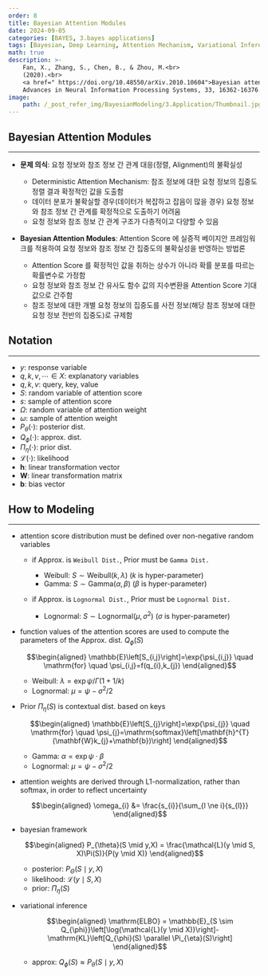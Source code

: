 ```yaml
---
order: 8
title: Bayesian Attention Modules
date: 2024-09-05
categories: [BAYES, 3.bayes applications]
tags: [Bayesian, Deep Learning, Attention Mechanism, Variational Inference]
math: true
description: >-
    Fan, X., Zhang, S., Chen, B., & Zhou, M.<br>
    (2020).<br>
    <a href=" https://doi.org/10.48550/arXiv.2010.10604">Bayesian attention modules.</a><br>
    Advances in Neural Information Processing Systems, 33, 16362-16376.
image:
    path: /_post_refer_img/BayesianModeling/3.Application/Thumbnail.jpg
---
```


## Bayesian Attention Modules
-----

- **문제 의식**: 요청 정보와 참조 정보 간 관계 대응(정렬, Alignment)의 불확실성
    - Deterministic Attention Mechanism: 참조 정보에 대한 요청 정보의 집중도 정렬 결과 확정적인 값을 도출함
    - 데이터 분포가 불확실할 경우(데이터가 복잡하고 잡음이 많을 경우) 요청 정보와 참조 정보 간 관계를 확정적으로 도출하기 어려움
    - 요청 정보와 참조 정보 간 관계 구조가 다층적이고 다양할 수 있음

- **Bayesian Attention Modules**: Attention Score 에 실증적 베이지안 프레임워크를 적용하여 요청 정보와 참조 정보 간 집중도의 불확실성을 반영하는 방법론
    - Attention Score 를 확정적인 값을 취하는 상수가 아니라 확률 분포를 따르는 확률변수로 가정함
    - 요청 정보와 참조 정보 간 유사도 함수 값의 지수변환을 Attention Score 기대값으로 간주함
    - 참조 정보에 대한 개별 요청 정보의 집중도를 사전 정보(해당 참조 정보에 대한 요청 정보 전반의 집중도)로 규제함

## Notation
-----

- $y$: response variable
- $q,k,v,\cdots \in X$: explanatory variables
- $q,k,v$: query, key, value
- $S$: random variable of attention score
- $s$: sample of attention score
- $\Omega$: random variable of attention weight
- $\omega$: sample of attention weight
- $P_{\theta}(\cdot)$: posterior dist.
- $Q_{\phi}(\cdot)$: approx. dist.
- $\Pi_{\eta}(\cdot)$: prior dist.
- $\mathcal{L}(\cdot)$: likelihood
- $\mathbf{h}$: linear transformation vector
- $\mathbf{W}$: linear transformation matrix
- $\mathbf{b}$: bias vector

## How to Modeling
-----

- attention score distribution must be defined over non-negative random variables

    - if Approx. is `Weibull Dist.`, Prior must be `Gamma Dist.`
        - Weibull: $S \sim \mathrm{Weibull}(k,\lambda)$ ($k$ is hyper-parameter)
        - Gamma: $S \sim \mathrm{Gamma}(\alpha,\beta)$ ($\beta$ is hyper-parameter)

    - if Approx. is `Lognormal Dist.`, Prior must be `Lognormal Dist.`
        - Lognormal: $S \sim \mathrm{Lognormal}(\mu,\sigma^{2})$ ($\sigma$ is hyper-parameter)

- function values of the attention scores are used to compute the parameters of the Approx. dist. $Q_{\phi}(S)$

    $$\begin{aligned}
    \mathbb{E}\left[S_{i,j}\right]=\exp{\psi_{i,j}} \quad \mathrm{for} \quad \psi_{i,j}=f(q_{i},k_{j})
    \end{aligned}$$

    - Weibull: $\lambda=\exp{\psi} / \Gamma(1+1/k)$
    - Lognormal: $\mu=\psi - \sigma^{2}/2$

- Prior $\Pi_{\eta}(S)$ is contextual dist. based on keys

    $$\begin{aligned}
    \mathbb{E}\left[S_{j}\right]=\exp{\psi_{j}} \quad \mathrm{for} \quad \psi_{j}=\mathrm{softmax}\left[\mathbf{h}^{T}(\mathbf{W}k_{j}+\mathbf{b})\right]
    \end{aligned}$$

    - Gamma: $\alpha=\exp{\psi}\cdot\beta$
    - Lognormal: $\mu=\psi - \sigma^{2}/2$

- attention weights are derived through L1-normalization, rather than softmax, in order to reflect uncertainty

    $$\begin{aligned}
    \omega_{i}
    &= \frac{s_{i}}{\sum_{l \ne i}{s_{l}}}
    \end{aligned}$$

- bayesian framework

    $$\begin{aligned}
    P_{\theta}(S \mid y,X)
    = \frac{\mathcal{L}(y \mid S, X)\Pi(S)}{P(y \mid X)}
    \end{aligned}$$

    - posterior: $P_{\Theta}(S \mid y,X)$
    - likelihood: $\mathcal{L}(y \mid S, X)$
    - prior: $\Pi_{\eta}(S)$

- variational inference

    $$\begin{aligned}
    \mathrm{ELBO}
    = \mathbb{E}_{S \sim Q_{\phi}}\left[\log{\mathcal{L}(y \mid X)}\right]-\mathrm{KL}\left[Q_{\phi}(S) \parallel \Pi_{\eta}(S)\right]
    \end{aligned}$$

    - approx: $Q_{\phi}(S) \approx P_{\theta}(S \mid y,X)$